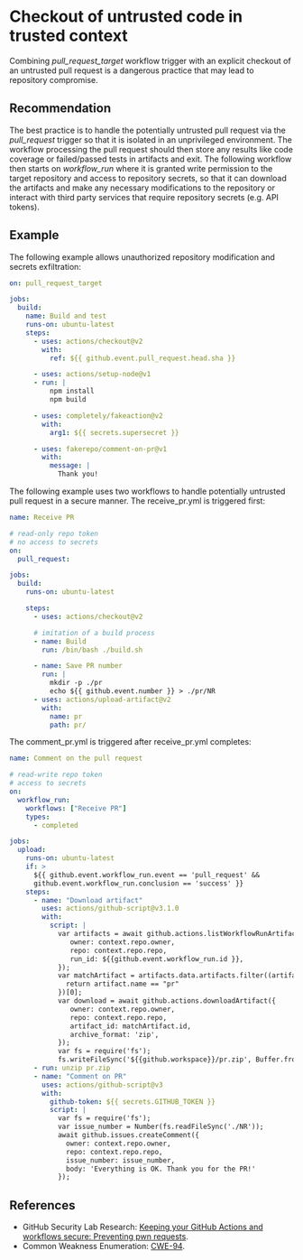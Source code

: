 # Checkout of untrusted code in trusted context

Combining _pull_request_target_ workflow trigger with an explicit checkout of an untrusted pull request is a dangerous practice that may lead to repository compromise.

## Recommendation

The best practice is to handle the potentially untrusted pull request via the _pull_request_ trigger so that it is isolated in an unprivileged environment. The workflow processing the pull request should then store any results like code coverage or failed/passed tests in artifacts and exit. The following workflow then starts on _workflow_run_ where it is granted write permission to the target repository and access to repository secrets, so that it can download the artifacts and make any necessary modifications to the repository or interact with third party services that require repository secrets (e.g. API tokens).

## Example

The following example allows unauthorized repository modification and secrets exfiltration:

```yaml
on: pull_request_target

jobs:
  build:
    name: Build and test
    runs-on: ubuntu-latest
    steps:
      - uses: actions/checkout@v2
        with:
          ref: ${{ github.event.pull_request.head.sha }}

      - uses: actions/setup-node@v1
      - run: |
          npm install
          npm build

      - uses: completely/fakeaction@v2
        with:
          arg1: ${{ secrets.supersecret }}

      - uses: fakerepo/comment-on-pr@v1
        with:
          message: |
            Thank you!
```

The following example uses two workflows to handle potentially untrusted pull request in a secure manner. The receive_pr.yml is triggered first:

```yaml
name: Receive PR

# read-only repo token
# no access to secrets
on:
  pull_request:

jobs:
  build:
    runs-on: ubuntu-latest

    steps:
      - uses: actions/checkout@v2

      # imitation of a build process
      - name: Build
        run: /bin/bash ./build.sh

      - name: Save PR number
        run: |
          mkdir -p ./pr
          echo ${{ github.event.number }} > ./pr/NR
      - uses: actions/upload-artifact@v2
        with:
          name: pr
          path: pr/
```

The comment_pr.yml is triggered after receive_pr.yml completes:

```yaml
name: Comment on the pull request

# read-write repo token
# access to secrets
on:
  workflow_run:
    workflows: ["Receive PR"]
    types:
      - completed

jobs:
  upload:
    runs-on: ubuntu-latest
    if: >
      ${{ github.event.workflow_run.event == 'pull_request' &&
      github.event.workflow_run.conclusion == 'success' }}
    steps:
      - name: "Download artifact"
        uses: actions/github-script@v3.1.0
        with:
          script: |
            var artifacts = await github.actions.listWorkflowRunArtifacts({
               owner: context.repo.owner,
               repo: context.repo.repo,
               run_id: ${{github.event.workflow_run.id }},
            });
            var matchArtifact = artifacts.data.artifacts.filter((artifact) => {
              return artifact.name == "pr"
            })[0];
            var download = await github.actions.downloadArtifact({
               owner: context.repo.owner,
               repo: context.repo.repo,
               artifact_id: matchArtifact.id,
               archive_format: 'zip',
            });
            var fs = require('fs');
            fs.writeFileSync('${{github.workspace}}/pr.zip', Buffer.from(download.data));
      - run: unzip pr.zip
      - name: "Comment on PR"
        uses: actions/github-script@v3
        with:
          github-token: ${{ secrets.GITHUB_TOKEN }}
          script: |
            var fs = require('fs');
            var issue_number = Number(fs.readFileSync('./NR'));
            await github.issues.createComment({
              owner: context.repo.owner,
              repo: context.repo.repo,
              issue_number: issue_number,
              body: 'Everything is OK. Thank you for the PR!'
            });
```

## References

- GitHub Security Lab Research: [Keeping your GitHub Actions and workflows secure: Preventing pwn requests](https://securitylab.github.com/research/github-actions-preventing-pwn-requests).
- Common Weakness Enumeration: [CWE-94](https://cwe.mitre.org/data/definitions/94.html).
